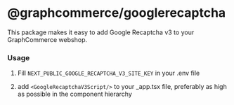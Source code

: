 # @graphcommerce/googlerecaptcha

This package makes it easy to add Google Recaptcha v3 to your GraphCommerce
webshop.

### Usage

1. Fill `NEXT_PUBLIC_GOOGLE_RECAPTCHA_V3_SITE_KEY` in your .env file

2. add `<GoogleRecaptchaV3Script/>` to your \_app.tsx file, preferably as high
   as possible in the component hierarchy
